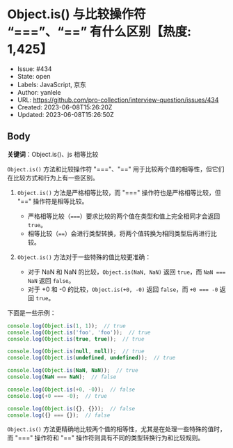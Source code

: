 # Object.is() 与比较操作符 “===”、“==” 有什么区别【热度: 1,425】

- Issue: #434
- State: open
- Labels: JavaScript, 京东
- Author: yanlele
- URL: https://github.com/pro-collection/interview-question/issues/434
- Created: 2023-06-08T15:26:20Z
- Updated: 2023-06-08T15:26:50Z

## Body

**关键词**：Object.is()、js 相等比较

`Object.is()` 方法和比较操作符 "==="、"==" 用于比较两个值的相等性，但它们在比较方式和行为上有一些区别。

1. `Object.is()` 方法是严格相等比较，而 "===" 操作符也是严格相等比较，但 "==" 操作符是相等比较。
    - 严格相等比较（`===`）要求比较的两个值在类型和值上完全相同才会返回 `true`。
    - 相等比较（`==`）会进行类型转换，将两个值转换为相同类型后再进行比较。

2. `Object.is()` 方法对于一些特殊的值比较更准确：
    - 对于 NaN 和 NaN 的比较，`Object.is(NaN, NaN)` 返回 `true`，而 `NaN === NaN` 返回 `false`。
    - 对于 +0 和 -0 的比较，`Object.is(+0, -0)` 返回 `false`，而 `+0 === -0` 返回 `true`。

下面是一些示例：

```javascript
console.log(Object.is(1, 1));  // true
console.log(Object.is('foo', 'foo'));  // true
console.log(Object.is(true, true));  // true

console.log(Object.is(null, null));  // true
console.log(Object.is(undefined, undefined));  // true

console.log(Object.is(NaN, NaN));  // true
console.log(NaN === NaN);  // false

console.log(Object.is(+0, -0));  // false
console.log(+0 === -0);  // true

console.log(Object.is({}, {}));  // false
console.log({} === {});  // false
```

`Object.is()` 方法更精确地比较两个值的相等性，尤其是在处理一些特殊的值时，而 "===" 操作符和 "==" 操作符则具有不同的类型转换行为和比较规则。

